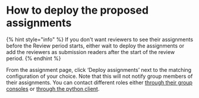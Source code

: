 # How to deploy the proposed assignments

{% hint style="info" %}
If you don't want reviewers to see their assignments before the Review period starts, either wait to deploy the assignments or add the reviewers as submission readers after the start of the review period.
{% endhint %}

From the assignment page, click ‘Deploy assignments’ next to the matching configuration of your choice. Note that this will not notify group members of their assignments. You can contact different roles either [through their group consoles](../../communication/how-to-send-messages-through-the-ui.md) or [through the python client](../../communication/how-to-send-messages-with-the-python-client.md).
